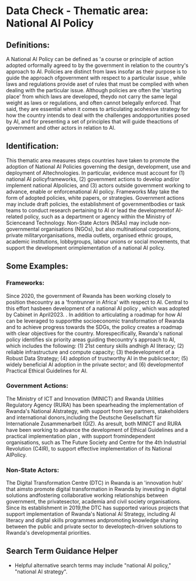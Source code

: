 
# Data Check - Thematic area: National AI Policy

## Definitions:

A National AI Policy can be defined as 'a course or principle of action adopted orformally agreed to by the government in relation to the country's approach to AI.
Policies are distinct from laws insofar as their purpose is to guide the approach ofgovernment with respect to a particular issue , while laws and regulations provide aset of rules that must be complied with when dealing with the particular issue.
Although policies are often the 'starting place' from which laws are developed, theydo not carry the same legal weight as laws or regulations, and often cannot belegally enforced. That said, they are essential when it comes to articulating acohesive strategy for how the country intends to deal with the challenges andopportunities posed by AI, and for presenting a set of principles that will guide theactions of government and other actors in relation to AI.

## Identification:

This thematic area measures steps countries have taken to promote the adoption of National AI Policies governing the design, development, use and deployment of AItechnologies. In particular, evidence must account for (1) national AI policyframeworks, (2) government actions to develop and/or implement national AIpolicies, and (3) actors outside government working to advance, enable or enforcenational AI policy.
Frameworks May take the form of adopted policies, white papers, or strategies.
Government actions may include draft policies, the establishment of governmentbodies or task teams to conduct research pertaining to AI or lead the developmentof AI-related policy, such as a department or agency within the Ministry of Scienceand Technology. Non-State Actors (NSAs) may include non-governmental
organisations (NGOs), but also multinational corporations, private militaryorganisations, media outlets, organised ethnic groups, academic institutions, lobbygroups, labour unions or social movements, that support the development orimplementation of a national AI policy.

## Some Examples:

### Frameworks:

Since 2020, the government of Rwanda has been working closely to position thecountry as a 'frontrunner in Africa' with respect to AI. Central to this effort hasbeen development of a national AI policy , which was adopted by Cabinet in April2023. . In addition to articulating a roadmap for how AI can be leveraged to supportthe socioeconomic transformation of Rwanda and to achieve progress towards the SDGs, the policy creates a roadmap with clear objectives for the country. Morespecifically, Rwanda's national policy identifies six priority areas guiding thecountry's approach to AI, which includes the following: (1) 21st century skills andhigh AI literacy; (2) reliable infrastructure and compute capacity; (3) thedevelopment of a Robust Data Strategy; (4) adoption of trustworthy AI in the publicsector; (5) widely beneficial AI adoption in the private sector; and (6) developmentof Practical Ethical Guidelines for AI.

### Government Actions:

The Ministry of ICT and Innovation (MINICT) and Rwanda Utilities Regulatory Agency (RURA) has been spearheading the implementation of Rwanda's National AIstrategy, with support from key partners, stakeholders and international donors,including the Deutsche Gesellschaft für Internationale Zusammenarbeit (GIZ). As aresult, both MINICT and RURA have been working to advance the development of Ethical Guidelines and a practical implementation plan , with support fromindependent organisations, such as The Future Society and Centre for the 4th Industrial Revolution (C4IR), to support effective implementation of its National AIPolicy.

### Non-State Actors:

The Digital Transformation Centre (DTC) in Rwanda is an 'innovation hub' that aimsto promote digital transformation in Rwanda by investing in digital solutions andfostering collaborative working relationships between government, the privatesector, academia and civil society organisations. Since its establishment in 2019,the DTC has supported various projects that support implementation of Rwanda's National AI Strategy, including AI literacy and digital skills programmes andpromoting knowledge sharing between the public and private sector to developtech-driven solutions to Rwanda's developmental priorities.


## Search Term Guidance Helper

- Helpful alternative search terms may include "national AI policy," "national AI strategy".

